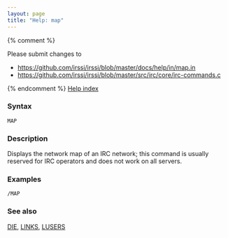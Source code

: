 ```yaml
---
layout: page
title: "Help: map"
---
```


{% comment %}

Please submit changes to
- https://github.com/irssi/irssi/blob/master/docs/help/in/map.in
- https://github.com/irssi/irssi/blob/master/src/irc/core/irc-commands.c


{% endcomment %}
[Help index](/documentation/help)

### Syntax ###

<div class="highlight irssisyntax"><pre style="\-\-cmdlen:-2ch"><code><span class="synB">MAP</span></code></pre></div>



### Description ###

Displays the network map of an IRC network; this command is usually
reserved for IRC operators and does not work on all servers.

### Examples ###

    /MAP

### See also ###
[DIE](/documentation/help/die), [LINKS](/documentation/help/links), [LUSERS](/documentation/help/lusers)

